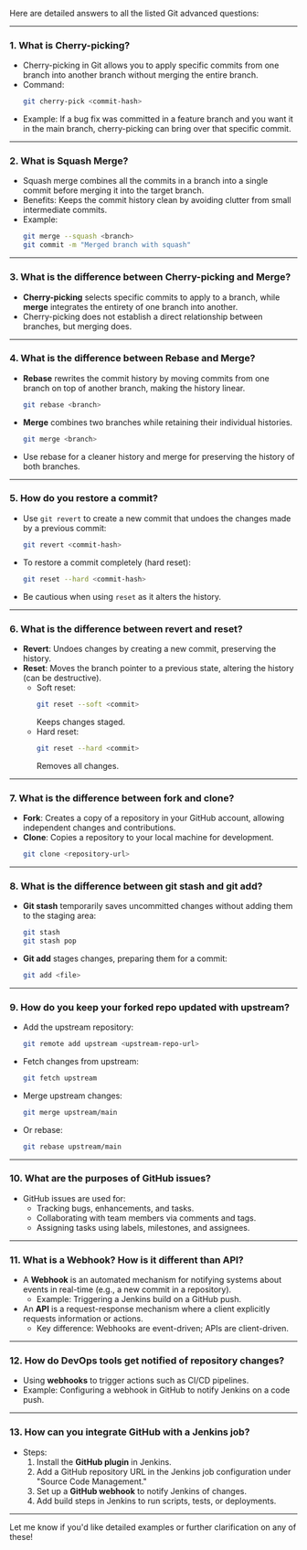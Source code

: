 Here are detailed answers to all the listed Git advanced questions:

---

### 1. **What is Cherry-picking?**
   - Cherry-picking in Git allows you to apply specific commits from one branch into another branch without merging the entire branch.
   - Command:
     ```bash
     git cherry-pick <commit-hash>
     ```
   - Example: If a bug fix was committed in a feature branch and you want it in the main branch, cherry-picking can bring over that specific commit.

---

### 2. **What is Squash Merge?**
   - Squash merge combines all the commits in a branch into a single commit before merging it into the target branch.
   - Benefits: Keeps the commit history clean by avoiding clutter from small intermediate commits.
   - Example: 
     ```bash
     git merge --squash <branch>
     git commit -m "Merged branch with squash"
     ```

---

### 3. **What is the difference between Cherry-picking and Merge?**
   - **Cherry-picking** selects specific commits to apply to a branch, while **merge** integrates the entirety of one branch into another.
   - Cherry-picking does not establish a direct relationship between branches, but merging does.

---

### 4. **What is the difference between Rebase and Merge?**
   - **Rebase** rewrites the commit history by moving commits from one branch on top of another branch, making the history linear.
     ```bash
     git rebase <branch>
     ```
   - **Merge** combines two branches while retaining their individual histories.
     ```bash
     git merge <branch>
     ```
   - Use rebase for a cleaner history and merge for preserving the history of both branches.

---

### 5. **How do you restore a commit?**
   - Use `git revert` to create a new commit that undoes the changes made by a previous commit:
     ```bash
     git revert <commit-hash>
     ```
   - To restore a commit completely (hard reset):
     ```bash
     git reset --hard <commit-hash>
     ```
   - Be cautious when using `reset` as it alters the history.

---

### 6. **What is the difference between revert and reset?**
   - **Revert**: Undoes changes by creating a new commit, preserving the history.
   - **Reset**: Moves the branch pointer to a previous state, altering the history (can be destructive).
     - Soft reset:
       ```bash
       git reset --soft <commit>
       ```
       Keeps changes staged.
     - Hard reset:
       ```bash
       git reset --hard <commit>
       ```
       Removes all changes.

---

### 7. **What is the difference between fork and clone?**
   - **Fork**: Creates a copy of a repository in your GitHub account, allowing independent changes and contributions.
   - **Clone**: Copies a repository to your local machine for development.
     ```bash
     git clone <repository-url>
     ```

---

### 8. **What is the difference between git stash and git add?**
   - **Git stash** temporarily saves uncommitted changes without adding them to the staging area:
     ```bash
     git stash
     git stash pop
     ```
   - **Git add** stages changes, preparing them for a commit:
     ```bash
     git add <file>
     ```

---

### 9. **How do you keep your forked repo updated with upstream?**
   - Add the upstream repository:
     ```bash
     git remote add upstream <upstream-repo-url>
     ```
   - Fetch changes from upstream:
     ```bash
     git fetch upstream
     ```
   - Merge upstream changes:
     ```bash
     git merge upstream/main
     ```
   - Or rebase:
     ```bash
     git rebase upstream/main
     ```

---

### 10. **What are the purposes of GitHub issues?**
   - GitHub issues are used for:
     - Tracking bugs, enhancements, and tasks.
     - Collaborating with team members via comments and tags.
     - Assigning tasks using labels, milestones, and assignees.

---

### 11. **What is a Webhook? How is it different than API?**
   - A **Webhook** is an automated mechanism for notifying systems about events in real-time (e.g., a new commit in a repository).
     - Example: Triggering a Jenkins build on a GitHub push.
   - An **API** is a request-response mechanism where a client explicitly requests information or actions.
     - Key difference: Webhooks are event-driven; APIs are client-driven.

---

### 12. **How do DevOps tools get notified of repository changes?**
   - Using **webhooks** to trigger actions such as CI/CD pipelines.
   - Example: Configuring a webhook in GitHub to notify Jenkins on a code push.

---

### 13. **How can you integrate GitHub with a Jenkins job?**
   - Steps:
     1. Install the **GitHub plugin** in Jenkins.
     2. Add a GitHub repository URL in the Jenkins job configuration under "Source Code Management."
     3. Set up a **GitHub webhook** to notify Jenkins of changes.
     4. Add build steps in Jenkins to run scripts, tests, or deployments.

---

Let me know if you'd like detailed examples or further clarification on any of these!
